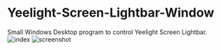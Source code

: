 # Yeelight-Screen-Lightbar-Window
Small Windows Desktop program to control Yeelight Screen Lightbar.
![index](https://user-images.githubusercontent.com/104300074/164970065-77368b00-7c03-448c-ac75-0d48f364f34b.jpeg)
![screenshot](https://user-images.githubusercontent.com/104300074/164970114-bd6cd85f-7f41-4af8-a768-9b1d6cca56aa.png)
